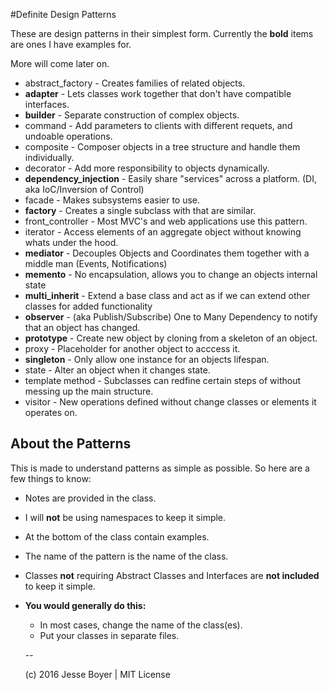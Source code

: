 #Definite Design Patterns

These are design patterns in their simplest form.
Currently the **bold** items are ones I have examples for.

More will come later on.

- abstract_factory - Creates families of related objects.
- **adapter** - Lets classes work together that don't have compatible interfaces.
- **builder** - Separate construction of complex objects.
- command - Add parameters to clients with different requets, and undoable
  operations.
- composite - Composer objects in a tree structure and handle them individually.
- decorator - Add more responsibility to objects dynamically.
- **dependency_injection** - Easily share "services" across a platform. (DI, aka IoC/Inversion of Control)
- facade - Makes subsystems easier to use.
- **factory** - Creates a single subclass with that are similar.
- front_controller - Most MVC's and web applications use this pattern.
- iterator - Access elements of an aggregate object without knowing whats under
  the hood.
- **mediator** - Decouples Objects and Coordinates them together with a middle man (Events, Notifications)
- **memento** - No encapsulation, allows you to change an objects internal state
- **multi_inherit** - Extend a base class and act as if we can extend other classes for added functionality
- **observer** - (aka Publish/Subscribe) One to Many Dependency to notify that
  an object has changed.
- **prototype** - Create new object by cloning from a skeleton of an object.
- proxy - Placeholder for another object to acccess it.
- **singleton** - Only allow one instance for an objects lifespan.
- state - Alter an object when it changes state.
- template method - Subclasses can redfine certain steps of without messing up
  the main structure.
- visitor - New operations defined without change classes or elements it
  operates on.

## About the Patterns
This is made to understand patterns as simple as possible. So here are a few things to know:

- Notes are provided in the class.
- I will **not** be using namespaces to keep it simple.
- At the bottom of the class contain examples.
- The name of the pattern is the name of the class.
- Classes **not** requiring Abstract Classes and Interfaces are **not included** to keep it simple.
- **You would generally do this:**
  - In most cases, change the name of the class(es).
  - Put your classes in separate files.

  --

  (c) 2016 Jesse Boyer | MIT License
